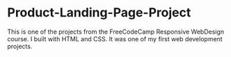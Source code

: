 # Product-Landing-Page-Project
This is one of the projects from the FreeCodeCamp Responsive WebDesign course. I built with HTML and CSS. It was one of my first web development projects.
